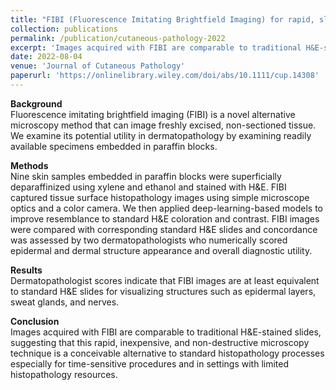 ```yaml
---
title: "FIBI (Fluorescence Imitating Brightfield Imaging) for rapid, slide-free dermatopathology"
collection: publications
permalink: /publication/cutaneous-pathology-2022
excerpt: 'Images acquired with FIBI are comparable to traditional H&E-stained slides, suggesting that this rapid, inexpensive, and non-destructive microscopy technique is a conceivable alternative to standard histopathology processes especially for time-sensitive procedures and in settings with limited histopathology resources.'
date: 2022-08-04
venue: 'Journal of Cutaneous Pathology'
paperurl: 'https://onlinelibrary.wiley.com/doi/abs/10.1111/cup.14308'
---
```


**Background**  
Fluorescence imitating brightfield imaging (FIBI) is a novel alternative microscopy method that can image freshly excised, non-sectioned tissue. We examine its potential utility in dermatopathology by examining readily available specimens embedded in paraffin blocks.

**Methods**  
Nine skin samples embedded in paraffin blocks were superficially deparaffinized using xylene and ethanol and stained with H&E. FIBI captured tissue surface histopathology images using simple microscope optics and a color camera. We then applied deep-learning-based models to improve resemblance to standard H&E coloration and contrast. FIBI images were compared with corresponding standard H&E slides and concordance was assessed by two dermatopathologists who numerically scored epidermal and dermal structure appearance and overall diagnostic utility.

**Results**  
Dermatopathologist scores indicate that FIBI images are at least equivalent to standard H&E slides for visualizing structures such as epidermal layers, sweat glands, and nerves.

**Conclusion**  
Images acquired with FIBI are comparable to traditional H&E-stained slides, suggesting that this rapid, inexpensive, and non-destructive microscopy technique is a conceivable alternative to standard histopathology processes especially for time-sensitive procedures and in settings with limited histopathology resources.

